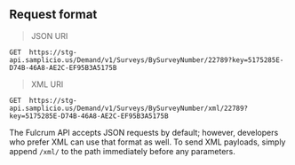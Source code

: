 ## Request format

> JSON URI

```plaintext
GET  https://stg-api.samplicio.us/Demand/v1/Surveys/BySurveyNumber/22789?key=5175285E-D74B-46A8-AE2C-EF95B3A5175B
```

> XML URI

```plaintext
GET  https://stg-api.samplicio.us/Demand/v1/Surveys/BySurveyNumber/xml/22789?key=5175285E-D74B-46A8-AE2C-EF95B3A5175B
```

The Fulcrum API accepts JSON requests by default; however, developers who prefer XML can use that format as well. To send XML payloads, simply append `/xml/` to the path immediately before any parameters. 
